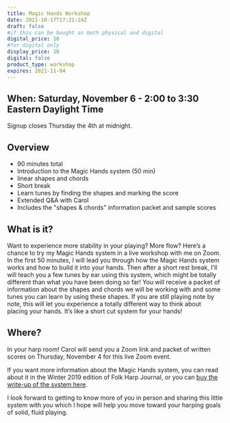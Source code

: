 ```yaml
---
title: Magic Hands Workshop
date: 2021-10-17T17:21:24Z
draft: false
#if this can be bought as both physical and digital
digital_price: 10
#for digital only
display_price: 10
digital: false
product_type: workshop
expires: 2021-11-04
---
```


## When: Saturday, November 6 - 2:00 to 3:30 Eastern Daylight Time
Signup closes Thursday the 4th at midnight.

## Overview
* 90 minutes total
* Introduction to the Magic Hands system (50 min)
* linear shapes and chords
* Short break
* Learn tunes by finding the shapes and marking the score
* Extended Q&A with Carol
* Includes the "shapes & chords" information packet and sample scores



## What is it?
Want to experience more stability in your playing? More flow? Here’s a chance
to try my Magic Hands system in a live workshop with me on Zoom. In the first 50 minutes,
I will lead you through how the Magic Hands system works and how to build it into your
hands. Then after a short rest break, I'll will teach you a few tunes by ear using this
system, which might be totally different than what you have been doing so far!
You will receive a packet of information about the shapes and chords we will be working
with and some tunes you can learn by using these shapes. If you are still playing note by
note, this will let you experience a totally different way to think about placing your hands.
It’s like a short cut system for your hands!

## Where?
In your harp room! Carol will send you a Zoom link and packet of written scores
on Thursday, November 4 for this live Zoom event.

If you want more information about the Magic Hands system, you can read about it in the
Winter 2019 edition of Folk Harp Journal, or you can [buy the write-up of the system here](/shop/magic-hands/).

I look forward to getting to know more of you in person and sharing this little system with
you which I hope will help you move toward your harping goals of solid, fluid playing.

<script language="javascript">

$(function() {
    var today = new Date().getTime();

    if(today > new Date("5 Nov 2021").getTime() ) {
        $('.buy-form').hide();
        $('.unavailable-message').show();
    }

});


</script>